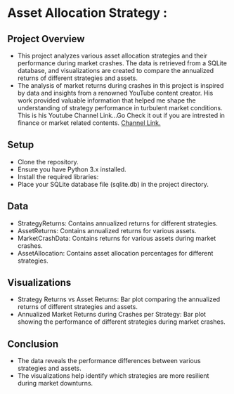 # Asset Allocation Strategy :
## Project Overview
- This project analyzes various asset allocation strategies and their performance during market crashes. The data is retrieved from a SQLite database, and visualizations are created to compare the annualized returns of different strategies and assets.
- The analysis of market returns during crashes in this project is inspired by data and insights from a renowned YouTube content creator. His work provided valuable information that helped me shape the understanding of strategy performance in turbulent market conditions. This is his Youtube Channel Link...Go Check it out if you are intrested in finance or market related contents. [Channel Link.](http://www.youtube.com/@shankarnath)

## **Setup**
- Clone the repository.
- Ensure you have Python 3.x installed.
- Install the required libraries:
- Place your SQLite database file (sqlite.db) in the project directory.

## **Data**
- StrategyReturns: Contains annualized returns for different strategies.
- AssetReturns: Contains annualized returns for various assets.
- MarketCrashData: Contains returns for various assets during market crashes.
- AssetAllocation: Contains asset allocation percentages for different strategies.

## **Visualizations**
- Strategy Returns vs Asset Returns: Bar plot comparing the annualized returns of different strategies and assets.
- Annualized Market Returns during Crashes per Strategy: Bar plot showing the performance of different strategies during market crashes.

## **Conclusion**
- The data reveals the performance differences between various strategies and assets.
- The visualizations help identify which strategies are more resilient during market downturns.

